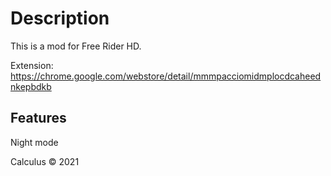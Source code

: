 # Description
This is a mod for Free Rider HD.

Extension: https://chrome.google.com/webstore/detail/mmmpacciomidmplocdcaheednkepbdkb

## Features
Night mode

Calculus © 2021
